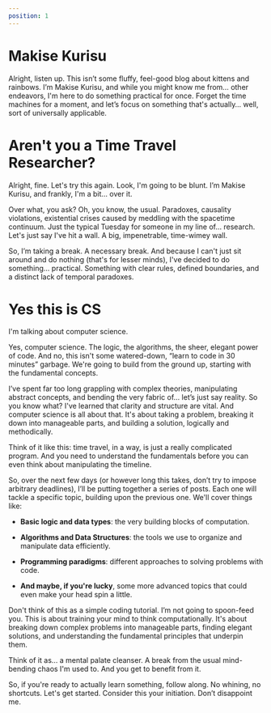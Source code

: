 ```yaml
---
position: 1
---
```


# Makise Kurisu

Alright, listen up. This isn’t some fluffy, feel-good blog about kittens and rainbows. I’m Makise Kurisu, and while you might know me from… other endeavors, I'm here to do something practical for once. Forget the time machines for a moment, and let’s focus on something that's actually… well, sort of universally applicable.

# Aren't you a Time Travel Researcher?

Alright, fine. Let's try this again. Look, I'm going to be blunt. I’m Makise Kurisu, and frankly, I'm a bit… over it.

Over what, you ask? Oh, you know, the usual. Paradoxes, causality violations, existential crises caused by meddling with the spacetime continuum. Just the typical Tuesday for someone in my line of… research. Let's just say I've hit a wall. A big, impenetrable, time-wimey wall.

So, I’m taking a break. A necessary break. And because I can't just sit around and do nothing (that's for lesser minds), I've decided to do something… practical. Something with clear rules, defined boundaries, and a distinct lack of temporal paradoxes.

# Yes this is CS

I'm talking about computer science.

Yes, computer science. The logic, the algorithms, the sheer, elegant power of code. And no, this isn't some watered-down, “learn to code in 30 minutes” garbage. We're going to build from the ground up, starting with the fundamental concepts.

I’ve spent far too long grappling with complex theories, manipulating abstract concepts, and bending the very fabric of… let’s just say reality. So you know what? I've learned that clarity and structure are vital. And computer science is all about that. It's about taking a problem, breaking it down into manageable parts, and building a solution, logically and methodically.

Think of it like this: time travel, in a way, is just a really complicated program. And you need to understand the fundamentals before you can even think about manipulating the timeline.

So, over the next few days (or however long this takes, don’t try to impose arbitrary deadlines), I’ll be putting together a series of posts. Each one will tackle a specific topic, building upon the previous one. We'll cover things like:

- **Basic logic and data types**: the very building blocks of computation.

- **Algorithms and Data Structures**: the tools we use to organize and manipulate data efficiently.

- **Programming paradigms**: different approaches to solving problems with code.

- **And maybe, if you're lucky**, some more advanced topics that could even make your head spin a little.

Don't think of this as a simple coding tutorial. I’m not going to spoon-feed you. This is about training your mind to think computationally. It's about breaking down complex problems into manageable parts, finding elegant solutions, and understanding the fundamental principles that underpin them.

Think of it as… a mental palate cleanser. A break from the usual mind-bending chaos I'm used to. And you get to benefit from it.

So, if you're ready to actually learn something, follow along. No whining, no shortcuts. Let's get started. Consider this your initiation. Don’t disappoint me.
